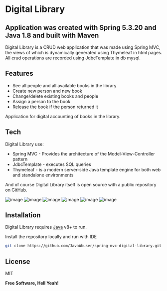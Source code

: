 # Digital Library
## Application was created with Spring 5.3.20 and Java 1.8 and built with Maven

Digital Library is a CRUD web application that was made using Spring MVC, the views of which is dynamically generated using Thymeleaf in html pages. All crud operations are recorded using JdbcTemplate in db mysql.

## Features

- See all people and all available books in the library
- Create new person and new book
- Сhange/delete existing books and people
- Assign a person to the book
- Release the book if the person returned it

Application for digital accounting of books in the library.

## Tech

Digital Library use:

- Spring MVC - Provides the architecture of the Model-View-Controller pattern
- JdbcTemplate - executes SQL queries
- Thymeleaf - is a modern server-side Java template engine for both web and standalone environments

And of course Digital Library itself is open source with a public repository
 on GitHub.
 
 ![image](https://user-images.githubusercontent.com/43775453/171416632-02e501b7-9aff-4b70-90c2-34f57020ed94.png)
 ![image](https://user-images.githubusercontent.com/43775453/171417862-42f55636-6852-4390-9c29-7a4b52a3de35.png)
 ![image](https://user-images.githubusercontent.com/43775453/171418102-4d5d2a85-80b7-4fd7-9346-9e308923d8d2.png)
 ![image](https://user-images.githubusercontent.com/43775453/171418289-85a8e4ee-688d-4316-a500-11ef93fdf709.png)
 ![image](https://user-images.githubusercontent.com/43775453/171420764-35a21386-e881-4e38-8945-3b01d259fd4e.png)
 ![image](https://user-images.githubusercontent.com/43775453/171530424-7efd7a3c-1ef7-49eb-ab83-666bfbc365e8.png)



 



## Installation

Digital Library requires [Java](https://www.oracle.com/java/technologies/downloads/) v8+ to run.

Install the repository locally and run with IDE

```sh
git clone https://github.com/JavaAbuser/spring-mvc-digital-library.git
```


## License

MIT

**Free Software, Hell Yeah!**
